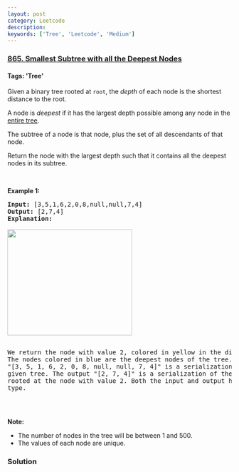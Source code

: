```yaml
---
layout: post
category: Leetcode
description: 
keywords: ['Tree', 'Leetcode', 'Medium']
---
```

### [865. Smallest Subtree with all the Deepest Nodes](https://leetcode.com/problems/smallest-subtree-with-all-the-deepest-nodes)

#### Tags: 'Tree'

<div class="content__u3I1 question-content__JfgR"><div><p>Given a binary tree rooted at <code>root</code>, the <em>depth</em> of each node is the shortest distance to the root.</p>
<p>A node is <em>deepest</em> if it has the largest depth possible among any node in the <u>entire tree</u>.</p>
<p>The subtree of a node is that node, plus the set of all descendants of that node.</p>
<p>Return the node with the largest depth such that it contains all the deepest nodes in its subtree.</p>
<p> </p>
<p><strong>Example 1:</strong></p>
<pre><strong>Input: </strong><span id="example-input-1-1">[3,5,1,6,2,0,8,null,null,7,4]</span>
<strong>Output: </strong><span id="example-output-1">[2,7,4]</span>
<strong>Explanation:
</strong>
<img alt="" src="https://s3-lc-upload.s3.amazonaws.com/uploads/2018/07/01/sketch1.png" style="width: 280px; height: 238px;"/>

We return the node with value 2, colored in yellow in the diagram.
The nodes colored in blue are the deepest nodes of the tree.
The input "[3, 5, 1, 6, 2, 0, 8, null, null, 7, 4]" is a serialization of the given tree.
The output "[2, 7, 4]" is a serialization of the subtree rooted at the node with value 2.
Both the input and output have TreeNode type.
</pre>
<p> </p>
<p><strong>Note:</strong></p>
<ul>
<li>The number of nodes in the tree will be between 1 and 500.</li>
<li>The values of each node are unique.</li>
</ul>
</div></div>

### Solution
